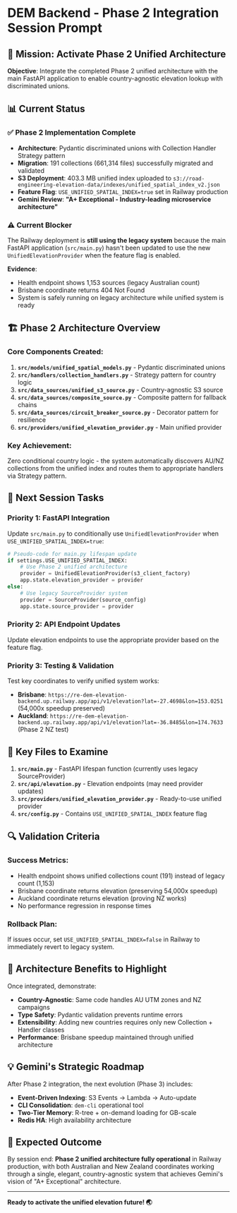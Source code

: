 # DEM Backend - Phase 2 Integration Session Prompt

## 🎯 **Mission: Activate Phase 2 Unified Architecture**

**Objective**: Integrate the completed Phase 2 unified architecture with the main FastAPI application to enable country-agnostic elevation lookup with discriminated unions.

## 📊 **Current Status**

### ✅ **Phase 2 Implementation Complete**
- **Architecture**: Pydantic discriminated unions with Collection Handler Strategy pattern
- **Migration**: 191 collections (661,314 files) successfully migrated and validated 
- **S3 Deployment**: 403.3 MB unified index uploaded to `s3://road-engineering-elevation-data/indexes/unified_spatial_index_v2.json`
- **Feature Flag**: `USE_UNIFIED_SPATIAL_INDEX=true` set in Railway production
- **Gemini Review**: **"A+ Exceptional - Industry-leading microservice architecture"**

### ⚠️ **Current Blocker**
The Railway deployment is **still using the legacy system** because the main FastAPI application (`src/main.py`) hasn't been updated to use the new `UnifiedElevationProvider` when the feature flag is enabled.

**Evidence**: 
- Health endpoint shows 1,153 sources (legacy Australian count)
- Brisbane coordinate returns 404 Not Found
- System is safely running on legacy architecture while unified system is ready

## 🏗️ **Phase 2 Architecture Overview**

### **Core Components Created**:
1. **`src/models/unified_spatial_models.py`** - Pydantic discriminated unions
2. **`src/handlers/collection_handlers.py`** - Strategy pattern for country logic
3. **`src/data_sources/unified_s3_source.py`** - Country-agnostic S3 source
4. **`src/data_sources/composite_source.py`** - Composite pattern for fallback chains
5. **`src/data_sources/circuit_breaker_source.py`** - Decorator pattern for resilience
6. **`src/providers/unified_elevation_provider.py`** - Main unified provider

### **Key Achievement**: 
Zero conditional country logic - the system automatically discovers AU/NZ collections from the unified index and routes them to appropriate handlers via Strategy pattern.

## 🎯 **Next Session Tasks**

### **Priority 1: FastAPI Integration**
Update `src/main.py` to conditionally use `UnifiedElevationProvider` when `USE_UNIFIED_SPATIAL_INDEX=true`:

```python
# Pseudo-code for main.py lifespan update
if settings.USE_UNIFIED_SPATIAL_INDEX:
    # Use Phase 2 unified architecture
    provider = UnifiedElevationProvider(s3_client_factory)
    app.state.elevation_provider = provider
else:
    # Use legacy SourceProvider system
    provider = SourceProvider(source_config)
    app.state.source_provider = provider
```

### **Priority 2: API Endpoint Updates**
Update elevation endpoints to use the appropriate provider based on the feature flag.

### **Priority 3: Testing & Validation**
Test key coordinates to verify unified system works:
- **Brisbane**: `https://re-dem-elevation-backend.up.railway.app/api/v1/elevation?lat=-27.4698&lon=153.0251` (54,000x speedup preserved)
- **Auckland**: `https://re-dem-elevation-backend.up.railway.app/api/v1/elevation?lat=-36.8485&lon=174.7633` (Phase 2 NZ test)

## 📁 **Key Files to Examine**

1. **`src/main.py`** - FastAPI lifespan function (currently uses legacy SourceProvider)
2. **`src/api/elevation.py`** - Elevation endpoints (may need provider updates)
3. **`src/providers/unified_elevation_provider.py`** - Ready-to-use unified provider
4. **`src/config.py`** - Contains `USE_UNIFIED_SPATIAL_INDEX` feature flag

## 🔍 **Validation Criteria**

### **Success Metrics**:
- Health endpoint shows unified collections count (191) instead of legacy count (1,153)
- Brisbane coordinate returns elevation (preserving 54,000x speedup)
- Auckland coordinate returns elevation (proving NZ works)
- No performance regression in response times

### **Rollback Plan**:
If issues occur, set `USE_UNIFIED_SPATIAL_INDEX=false` in Railway to immediately revert to legacy system.

## 🎨 **Architecture Benefits to Highlight**

Once integrated, demonstrate:
- **Country-Agnostic**: Same code handles AU UTM zones and NZ campaigns
- **Type Safety**: Pydantic validation prevents runtime errors
- **Extensibility**: Adding new countries requires only new Collection + Handler classes
- **Performance**: Brisbane speedup maintained through unified architecture

## 💡 **Gemini's Strategic Roadmap**

After Phase 2 integration, the next evolution (Phase 3) includes:
- **Event-Driven Indexing**: S3 Events → Lambda → Auto-update
- **CLI Consolidation**: `dem-cli` operational tool
- **Two-Tier Memory**: R-tree + on-demand loading for GB-scale
- **Redis HA**: High availability architecture

## 🚀 **Expected Outcome**

By session end: **Phase 2 unified architecture fully operational** in Railway production, with both Australian and New Zealand coordinates working through a single, elegant, country-agnostic system that achieves Gemini's vision of "A+ Exceptional" architecture.

---

**Ready to activate the unified elevation future! 🌏**